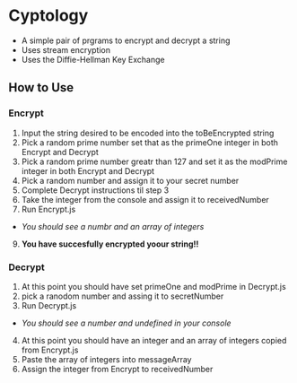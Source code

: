 # Cyptology
* A simple pair of prgrams to encrypt and decrypt a string
* Uses stream encryption
* Uses the Diffie-Hellman Key Exchange
## How to Use
### Encrypt
1. Input the string desired to be encoded into the toBeEncrypted string
2. Pick a random prime number set that as the primeOne integer in both Encrypt and Decrypt
4. Pick a random prime number greatr than 127 and set it as the modPrime integer in both Encrypt and Decrypt
5. Pick a random number and assign it to your secret number
6. Complete Decrypt instructions til step 3
7. Take the integer from the console and assign it to receivedNumber
8. Run Encrypt.js
  * *You should see a numbr and an array of integers*
9. **You have succesfully encrypted yoour string!!**

### Decrypt
1. At this point you should have set primeOne and modPrime in Decrypt.js
2. pick a ranodom number and assing it to secretNumber
3. Run Decrypt.js 
  * *You should see a number and undefined in your console*
4. At this point you should have an integer and an array of integers copied from Encrypt.js
5. Paste the array of integers into messageArray
6. Assign the integer from Encrypt to receivedNumber
